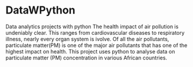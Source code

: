 # DataWPython
Data analytics projects with python
The health impact of air pollution is undeniably clear. This ranges from cardiovascular diseases to respiratory illness, nearly every organ system is ivolve.
Of all the air pollutants, particulate matter(PM) is one of the major air pollutants that has one of the highest impact on health. 
This project uses python to analyse data on particulate matter (PM) concentration in various African countries. 
